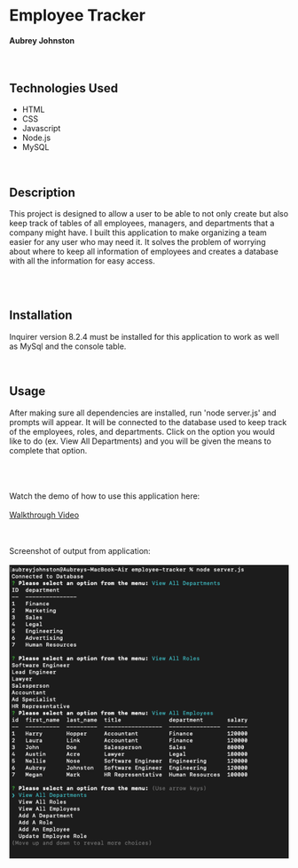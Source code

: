 # Employee Tracker
#### Aubrey Johnston
<br>

## Technologies Used
<ul>
    <li>HTML</li>
    <li>CSS</li>
    <li>Javascript</li>
    <li>Node.js</li>
    <li>MySQL</li>
</ul>    

<br>

## Description
This project is designed to allow a user to be able to not only create but also keep track of tables of all employees, managers, and departments that a company might have. I built this application to make organizing a team easier for any user who may need it. It solves the problem of worrying about where to keep all information of employees and creates a database with all the information for easy access. 

<br>

<br>

## Installation
Inquirer version 8.2.4 must be installed for this application to work as well as MySql and the console table. 
<br>

<link>

<br>

## Usage
After making sure all dependencies are installed, run 'node server.js' and prompts will appear. It will be connected to the database used to keep track of the employees, roles, and departments. Click on the option you would like to do (ex. View All Departments) and you will be given the means to complete that option. 

<br><br><br>
Watch the demo of how to use this application here: <br><br>
[Walkthrough Video](https://user-images.githubusercontent.com/116928146/227323633-b77d4ec6-8ac1-4af5-996f-539bd2bf115a.webm)

<br><br>
Screenshot of output from application: <br><br>
![alt text](images/readMePhoto.png)

<br>
